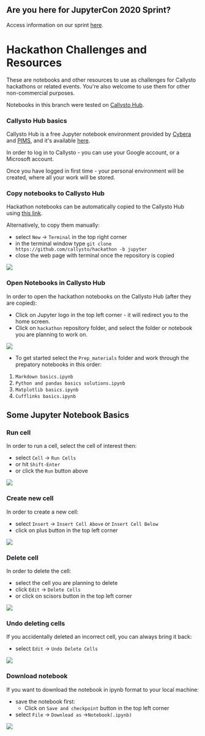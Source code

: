 ## Are you here for JupyterCon 2020 Sprint? 

Access information on our sprint [here](https://github.com/callysto/hackathon/issues/34).

# Hackathon Challenges and Resources

These are notebooks and other resources to use as challenges for Callysto hackathons or related events. You're also welcome to use them for other non-commercial purposes.

Notebooks in this branch were tested on [Callysto Hub](https://hub.callysto.ca).

### Callysto Hub basics
  
Callysto Hub is a free Jupyter notebook environment provided by [Cybera](https://www.cybera.ca/) and [PIMS](https://www.pims.math.ca/), and it's available [here](https://hub.callysto.ca). 

In order to log in to Callysto  - you can  use your Google account, or a Microsoft account.  
     
Once you have logged in first time - your personal environment will be created, where all your work will be stored.


### Copy notebooks to Callysto Hub
   
 Hackathon notebooks can be automatically copied to the Callysto Hub using [this link](https://hub.callysto.ca/jupyter/hub/user-redirect/git-pull?repo=https://github.com/callysto/hackathon).
   
 Alternatively, to copy them  manually:
 
- select `New` -> `Terminal` in the top right corner  
- in the terminal window type `git clone https://github.com/callysto/hackathon -b jupyter` 
- close the web page with terminal once the repository is copied
  
![](https://swift-yeg.cloud.cybera.ca:8080/v1/AUTH_d22d1e3f28be45209ba8f660295c84cf/hackaton/terminal.png)
  
### Open Notebooks in Callysto Hub
  
In order to open the hackathon notebooks on the Callysto Hub (after they are copied):

- Click on Jupyter logo in the top left corner - it will redirect you to the home screen.  
- Click on `hackathon` repository folder, and select the folder or notebook you are planning to work on.

![](https://swift-yeg.cloud.cybera.ca:8080/v1/AUTH_d22d1e3f28be45209ba8f660295c84cf/hackaton/jupyter_logo.png)

- To get started select the `Prep_materials` folder and work through the prepatory notebooks in this order: 
1) `Markdown basics.ipynb` 
2) `Python and pandas basics solutions.ipynb` 
3) `Matplotlib basics.ipynb` 
4) `Cufflinks basics.ipynb` 


## Some Jupyter Notebook Basics
### Run cell
    
In order to run a cell, select the cell of interest then:

 - select `Cell` -> `Run Cells`
 - or hit `Shift-Enter`
 - or click the `Run` button above
 
 ![](https://swift-yeg.cloud.cybera.ca:8080/v1/AUTH_d22d1e3f28be45209ba8f660295c84cf/hackaton/run_button.png)
 
 
 ### Create new cell

In order to create a new cell:
   
- select `Insert` -> `Insert Cell Above`  or  `Insert Cell Below`  
- click on plus button in the top left corner   
  
![](https://swift-yeg.cloud.cybera.ca:8080/v1/AUTH_d22d1e3f28be45209ba8f660295c84cf/hackaton/plus.png)


### Delete cell
  
In order to delete the cell:

 - select the cell you are planning to delete
 - click `Edit` -> `Delete Cells`
 - or click on scisors button in the top left corner


![](https://swift-yeg.cloud.cybera.ca:8080/v1/AUTH_d22d1e3f28be45209ba8f660295c84cf/hackaton/scisors.png)
 
 ### Undo deleting cells
    
 If you accidentally deleted an incorrect cell, you can always bring it back:
 - select `Edit` -> `Undo Delete Cells`
    
 ![](https://swift-yeg.cloud.cybera.ca:8080/v1/AUTH_d22d1e3f28be45209ba8f660295c84cf/hackaton/undo_delete_jupyter.png)
 
 
### Download notebook

If you want to download the notebook in ipynb format to your local machine:

- save the notebook first:
    - Click on `Save and checkpoint` button in the top left corner
- select `File` -> `Download as` ->`Notebook(.ipynb)`  

![](https://swift-yeg.cloud.cybera.ca:8080/v1/AUTH_d22d1e3f28be45209ba8f660295c84cf/hackaton/save_and_checkpoint.png)
